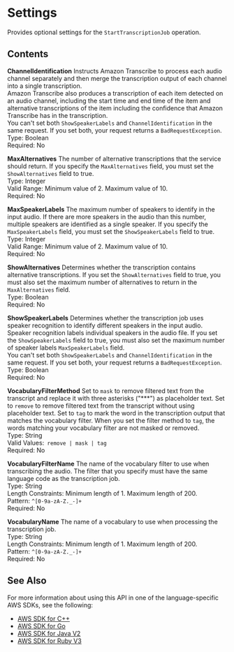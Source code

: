 # Settings<a name="API_Settings"></a>

Provides optional settings for the `StartTranscriptionJob` operation\.

## Contents<a name="API_Settings_Contents"></a>

 **ChannelIdentification**   <a name="transcribe-Type-Settings-ChannelIdentification"></a>
Instructs Amazon Transcribe to process each audio channel separately and then merge the transcription output of each channel into a single transcription\.   
Amazon Transcribe also produces a transcription of each item detected on an audio channel, including the start time and end time of the item and alternative transcriptions of the item including the confidence that Amazon Transcribe has in the transcription\.  
You can't set both `ShowSpeakerLabels` and `ChannelIdentification` in the same request\. If you set both, your request returns a `BadRequestException`\.  
Type: Boolean  
Required: No

 **MaxAlternatives**   <a name="transcribe-Type-Settings-MaxAlternatives"></a>
The number of alternative transcriptions that the service should return\. If you specify the `MaxAlternatives` field, you must set the `ShowAlternatives` field to true\.  
Type: Integer  
Valid Range: Minimum value of 2\. Maximum value of 10\.  
Required: No

 **MaxSpeakerLabels**   <a name="transcribe-Type-Settings-MaxSpeakerLabels"></a>
The maximum number of speakers to identify in the input audio\. If there are more speakers in the audio than this number, multiple speakers are identified as a single speaker\. If you specify the `MaxSpeakerLabels` field, you must set the `ShowSpeakerLabels` field to true\.  
Type: Integer  
Valid Range: Minimum value of 2\. Maximum value of 10\.  
Required: No

 **ShowAlternatives**   <a name="transcribe-Type-Settings-ShowAlternatives"></a>
Determines whether the transcription contains alternative transcriptions\. If you set the `ShowAlternatives` field to true, you must also set the maximum number of alternatives to return in the `MaxAlternatives` field\.  
Type: Boolean  
Required: No

 **ShowSpeakerLabels**   <a name="transcribe-Type-Settings-ShowSpeakerLabels"></a>
Determines whether the transcription job uses speaker recognition to identify different speakers in the input audio\. Speaker recognition labels individual speakers in the audio file\. If you set the `ShowSpeakerLabels` field to true, you must also set the maximum number of speaker labels `MaxSpeakerLabels` field\.  
You can't set both `ShowSpeakerLabels` and `ChannelIdentification` in the same request\. If you set both, your request returns a `BadRequestException`\.  
Type: Boolean  
Required: No

 **VocabularyFilterMethod**   <a name="transcribe-Type-Settings-VocabularyFilterMethod"></a>
Set to `mask` to remove filtered text from the transcript and replace it with three asterisks \("\*\*\*"\) as placeholder text\. Set to `remove` to remove filtered text from the transcript without using placeholder text\. Set to `tag` to mark the word in the transcription output that matches the vocabulary filter\. When you set the filter method to `tag`, the words matching your vocabulary filter are not masked or removed\.  
Type: String  
Valid Values:` remove | mask | tag`   
Required: No

 **VocabularyFilterName**   <a name="transcribe-Type-Settings-VocabularyFilterName"></a>
The name of the vocabulary filter to use when transcribing the audio\. The filter that you specify must have the same language code as the transcription job\.  
Type: String  
Length Constraints: Minimum length of 1\. Maximum length of 200\.  
Pattern: `^[0-9a-zA-Z._-]+`   
Required: No

 **VocabularyName**   <a name="transcribe-Type-Settings-VocabularyName"></a>
The name of a vocabulary to use when processing the transcription job\.  
Type: String  
Length Constraints: Minimum length of 1\. Maximum length of 200\.  
Pattern: `^[0-9a-zA-Z._-]+`   
Required: No

## See Also<a name="API_Settings_SeeAlso"></a>

For more information about using this API in one of the language\-specific AWS SDKs, see the following:
+  [ AWS SDK for C\+\+](https://docs.aws.amazon.com/goto/SdkForCpp/transcribe-2017-10-26/Settings) 
+  [ AWS SDK for Go](https://docs.aws.amazon.com/goto/SdkForGoV1/transcribe-2017-10-26/Settings) 
+  [ AWS SDK for Java V2](https://docs.aws.amazon.com/goto/SdkForJavaV2/transcribe-2017-10-26/Settings) 
+  [ AWS SDK for Ruby V3](https://docs.aws.amazon.com/goto/SdkForRubyV3/transcribe-2017-10-26/Settings) 